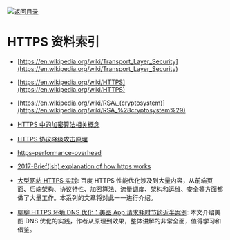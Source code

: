 [![返回目录](https://parg.co/UGo)](https://parg.co/b4z) 
 

# HTTPS 资料索引

* [https://en.wikipedia.org/wiki/Transport_Layer_Security](https://en.wikipedia.org/wiki/Transport_Layer_Security)

* [https://en.wikipedia.org/wiki/HTTPS](https://en.wikipedia.org/wiki/HTTPS)

* [https://en.wikipedia.org/wiki/RSA\_(cryptosystem)](https://en.wikipedia.org/wiki/RSA_%28cryptosystem%29)

* [HTTPS 中的加密算法相关概念](http://foofish.net/https-symmetric.html)

* [HTTPS 协议降级攻击原理](http://www.tuicool.com/articles/vEVfIjb)

* [https-performance-overhead](https://www.keycdn.com/blog/https-performance-overhead/)

* [2017-Brief(ish) explanation of how https works](https://dev.to/ruidfigueiredo/briefish-explanation-of-how-https-works)

* [大型网站 HTTPS 实践](https://mp.weixin.qq.com/s/bdLtUPDykAMCb_TR0nOdpw): 百度 HTTPS 性能优化涉及到大量内容，从前端页面、后端架构、协议特性、加密算法、流量调度、架构和运维、安全等方面都做了大量工作。本系列的文章将对此一一进行介绍。

- [聊聊 HTTPS 环境 DNS 优化：美图 App 请求耗时节约近半案例](https://mp.weixin.qq.com/s/-6A3101iUkYF0lULaebH-g): 本文介绍美图 DNS 优化的实践，作者从原理到效果，整体讲解的非常全面，值得学习和借鉴。
